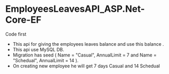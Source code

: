 # EmployeesLeavesAPI_ASP.Net-Core-EF
Code first 
- This api for giving the employees leaves balance and use this balance .
- This api use MySQL DB.
- Migration has seed (  Name = "Casual",  AnnualLimit = 7 and  Name = "Schedual",  AnnualLimit = 14  ).
-  On creating new employee he will get 7 days Casual and 14 Schedual
 
                          
